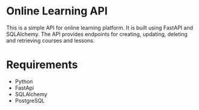 # Online Learning API
This is a simple API for online learning platform. It is built using FastAPI and SQLAlchemy. The API provides endpoints for creating, updating, deleting and retrieving courses and lessons.

# Requirements
- Python 
- FastApi
- SQLAlchemy
- PostgreSQL


